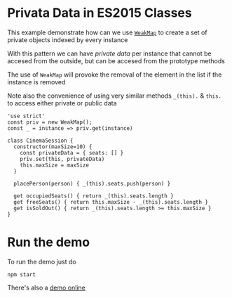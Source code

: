 # Privata Data in ES2015 Classes

This example demonstrate how can we use [`WeakMap`](https://developer.mozilla.org/en-US/docs/Web/JavaScript/Reference/Global_Objects/WeakMap) to create a set of private objects indexed by every instance

With this pattern we can have _private data_ per instance that cannot be accesed from the outside, but can be accesed from the prototype methods

The use of `WeakMap` will provoke the removal of the element in the list if the instance is removed

Note also the convenience of using very similar methods `_(this).` &  `this.` to access either private or public data

```
'use strict'
const priv = new WeakMap();
const _ = instance => priv.get(instance)

class CinemaSession {
  constructor(maxSize=10) {
    const privateData = { seats: [] }
    priv.set(this, privateData)
    this.maxSize = maxSize
  }
  
  placePerson(person) { _(this).seats.push(person) }

  get occupiedSeats() { return _(this).seats.length }
  get freeSeats() { return this.maxSize - _(this).seats.length }
  get isSoldOut() { return _(this).seats.length >= this.maxSize }
}
```

# Run the demo

To run the demo just do

```
npm start
```

There's also a [demo online](https://codepen.io/juanmaguitar/project/editor/ZOVmEO)
